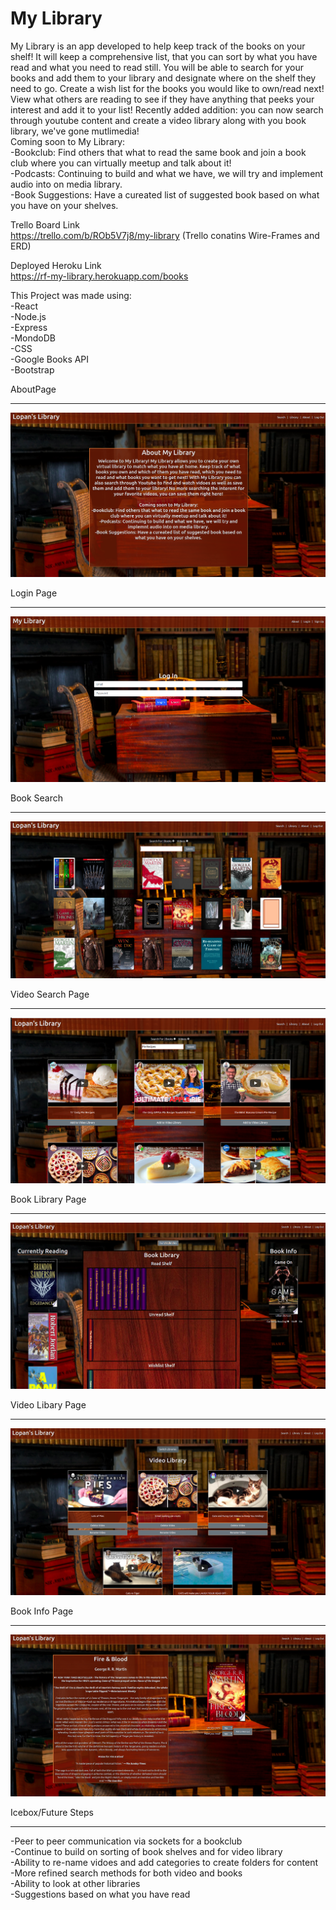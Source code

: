 # My Library

My Library is an app developed to help keep track of the books on your shelf! It will keep a comprehensive list, that you can sort by what you have read and what you need to read still. You will be able to search for your books and add them to your library and designate where on the shelf they need to go. Create a wish list for the books you would like to own/read next! View what others are reading to see if they have anything that peeks your interest and add it to your list! Recently added addition: you can now search through youtube content and create a video library along with you book library, we've gone mutlimedia!<br>
Coming soon to My Library:<br>
-Bookclub: Find others that what to read the same book and join a book club where you can virtually meetup and talk about it!<br>
-Podcasts: Continuing to build and what we have, we will try and implement audio into on media library.<br>
-Book Suggestions: Have a cureated list of suggested book based on what you have on your shelves.<br>

Trello Board Link<br>
https://trello.com/b/ROb5V7j8/my-library
(Trello conatins Wire-Frames and ERD)

Deployed Heroku Link<br>
https://rf-my-library.herokuapp.com/books

This Project was made using:
<br>
-React<br>
-Node.js<br>
-Express<br>
-MondoDB<br>
-CSS<br>
-Google Books API<br>
-Bootstrap<br>

AboutPage
<hr>

![about-page](./README-images/About-Page.png)

Login Page
<hr>

![login-page](./README-images/Login-Page.png)

Book Search
<hr>

![book-search](./README-images/Book-Search-Page.png)

Video Search Page
<hr>

![video-search](./README-images/Video-Search-Page.png)

Book Library Page
<hr>

![book-library](./README-images/Book-Library.png)

Video Libary Page
<hr>

![video-library](./README-images/Video-Library.png)


Book Info Page
<hr>

![book-info-page](./README-images/Book-Info-Page.png)


Icebox/Future Steps
<hr>
-Peer to peer communication via sockets for a bookclub <br>
-Continue to build on sorting of book shelves and for video library<br>
-Ability to re-name vidoes and add categories to create folders for content<br>
-More refined search methods for both video and books<br>
-Ability to look at other libraries<br>
-Suggestions based on what you have read<br>
